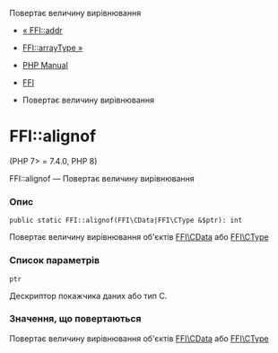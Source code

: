 Повертає величину вирівнювання

-   [« FFI::addr](ffi.addr.html)
    
-   [FFI::arrayType »](ffi.arraytype.html)
    
-   [PHP Manual](index.html)
    
-   [FFI](class.ffi.html)
    
-   Повертає величину вирівнювання
    

# FFI::alignof

(PHP 7> = 7.4.0, PHP 8)

FFI::alignof — Повертає величину вирівнювання

### Опис

```methodsynopsis
public static FFI::alignof(FFI\CData|FFI\CType &$ptr): int
```

Повертає величину вирівнювання об'єктів [FFI\\CData](class.ffi-cdata.html) або [FFI\\CType](class.ffi-ctype.html)

### Список параметрів

`ptr`

Дескриптор покажчика даних або тип C.

### Значення, що повертаються

Повертає величину вирівнювання об'єктів [FFI\\CData](class.ffi-cdata.html) або [FFI\\CType](class.ffi-ctype.html)